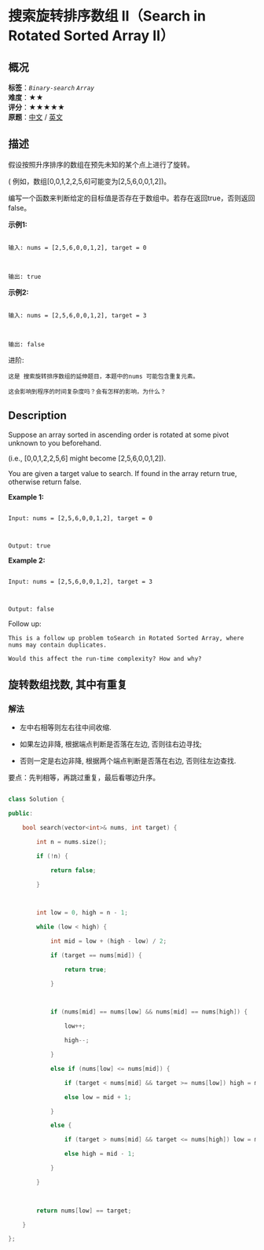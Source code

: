 # 搜索旋转排序数组 II（Search in Rotated Sorted Array II）
## 概况
**标签**：*`Binary-search`*  *`Array`*<br>
**难度**：★★<br>
**评分**：★★★★★<br>
**原题**：[中文](https://leetcode-cn.com/problems/search-in-rotated-sorted-array-ii) / [英文](https://leetcode.com/problems/search-in-rotated-sorted-array-ii)
## 描述

假设按照升序排序的数组在预先未知的某个点上进行了旋转。



( 例如，数组[0,0,1,2,2,5,6]可能变为[2,5,6,0,0,1,2])。



编写一个函数来判断给定的目标值是否存在于数组中。若存在返回true，否则返回false。



**示例1:**

```

输入: nums = [2,5,6,0,0,1,2], target = 0



输出: true

```





**示例2:**

```

输入: nums = [2,5,6,0,0,1,2], target = 3



输出: false

```



进阶:





    这是 搜索旋转排序数组的延伸题目，本题中的nums 可能包含重复元素。

    这会影响到程序的时间复杂度吗？会有怎样的影响，为什么？





## Description

Suppose an array sorted in ascending order is rotated at some pivot unknown to you beforehand.



(i.e., [0,0,1,2,2,5,6] might become [2,5,6,0,0,1,2]).



You are given a target value to search. If found in the array return true, otherwise return false.



**Example 1:**

```

Input: nums = [2,5,6,0,0,1,2], target = 0



Output: true

```





**Example 2:**

```

Input: nums = [2,5,6,0,0,1,2], target = 3



Output: false

```



Follow up:





    This is a follow up problem toSearch in Rotated Sorted Array, where nums may contain duplicates.

    Would this affect the run-time complexity? How and why?







## 旋转数组找数, 其中有重复

### 解法

- 左中右相等则左右往中间收缩.

- 如果左边非降, 根据端点判断是否落在左边, 否则往右边寻找;

- 否则一定是右边非降,  根据两个端点判断是否落在右边, 否则往左边查找.



要点：先判相等，再跳过重复，最后看哪边升序。

```c++

class Solution {

public:

    bool search(vector<int>& nums, int target) {

        int n = nums.size();

        if (!n) {

            return false;

        }

        

        int low = 0, high = n - 1;

        while (low < high) {

            int mid = low + (high - low) / 2;

            if (target == nums[mid]) {

                return true;

            }

            

            if (nums[mid] == nums[low] && nums[mid] == nums[high]) {

                low++;

                high--;

            }

            else if (nums[low] <= nums[mid]) {

                if (target < nums[mid] && target >= nums[low]) high = mid - 1;

                else low = mid + 1;

            }

            else {

                if (target > nums[mid] && target <= nums[high]) low = mid + 1;

                else high = mid - 1;

            }

        }

        

        return nums[low] == target;

    }

};

```